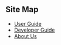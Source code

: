 ## Site Map

* [User Guide](https://github.com/AY2021S2-CS2103-T14-2/tp/blob/master/docs/UserGuide.md)
* [Developer Guide](https://github.com/AY2021S2-CS2103-T14-2/tp/blob/master/docs/DeveloperGuide.md)
* [About Us](https://github.com/AY2021S2-CS2103-T14-2/tp/blob/master/docs/AboutUs.md)

